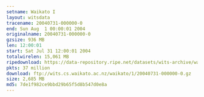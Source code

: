 ```yaml
---
setname: Waikato I
layout: witsdata
tracename: 20040731-000000-0
end: Sun Aug  1 00:00:01 2004
originalname: 20040731-000000-0
gzsize: 936 MB
len: 12:00:01
start: Sat Jul 31 12:00:01 2004
totalwirelen: 15,061 MB
ripedownload: https://data-repository.ripe.net/datasets/wits-archive/waikato/1/20040731-000000-0.gz
pkts: 37 million
download: ftp://wits.cs.waikato.ac.nz/waikato/1/20040731-000000-0.gz
size: 2,685 MB
md5: 7de1f982ce9bbd29b65f5d8b547d0e8a
---
```

